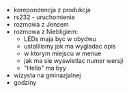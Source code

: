 - korepondencja z produkcja
- rs232 - uruchomienie
- rozmowa z Jensem
- rozmowa z Niebligiem:
	- LEDs maja byc w obydwu
	- ustalilismy jak ma wygladac opis
	- w ktorym miejscu w menue
	- jak ma sie wyswietlac numer wersji
	- "Hello" ma byy
- wizysta na gminazjalnej
- godziny
